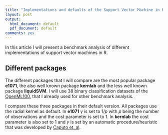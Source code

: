 ```yaml
---
title: "Implementations and defaults of the Support Vector Machine in R"
layout: post
output:
  html_document: default
  pdf_document: default
comments: yes
---
```


In this article I will present a benchmark analysis of different implementations of support vector machines in R. 

<!--excerpt-->

## Different packages

The different packages that I will compare are the most popular package **e1071**, the also well known package **kernlab** and the less well known package **liquidSVM**. 
I will use 38 binary classification datasets of the [OpenML100](https://arxiv.org/abs/1708.03731), that I already used for other benchmark analysis. 

I compare these three packages in their default version. All packages use the radial kernel as default. In **e1071** $\gamma$ is set to $1/p$ with  $p$ being the number of observations and the cost parameter is set to 1. In **kernlab** the cost parameter is also set to 1 and $\gamma$ is set by an automatic procedure/heuristic that was developed by [Caputo et. al](https://www.researchgate.net/publication/239415588_Appearance-based_Object_Recognition_using_SVMs_Which_Kernel_Should_I_Use).





